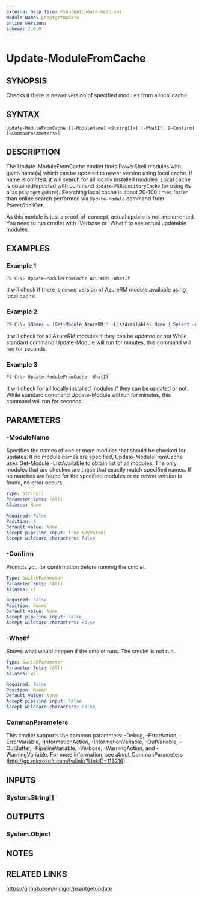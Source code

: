 ```yaml
---
external help file: PSAptGetUpdate-help.xml
Module Name: psaptgetupdate
online version:
schema: 2.0.0
---
```


# Update-ModuleFromCache

## SYNOPSIS
Checks if there is newer version of specified modules from a local cache.

## SYNTAX

```
Update-ModuleFromCache [[-ModuleName] <String[]>] [-WhatIf] [-Confirm] [<CommonParameters>]
```

## DESCRIPTION

The Update-ModuleFromCache cmdlet finds PowerShell modules with given name(s) which can be updated to newer version using local cache.
If name is omitted, it will search for all locally installed modules.
Local cache is obtained/updated with command `Update-PSRepositoryCache` (or using its alias `psaptgetupdate`).
Searching local cache is about 20-100 times faster than online search performed via `Update-Module` command from PowerShellGet.

As this module is just a proof-of-concept, actual update is not implemented.
You need to run cmdlet with -Verbose or -WhatIf to see actual updatable modules.

## EXAMPLES

### Example 1

```powershell
PS C:\> Update-ModuleFromCache AzureRM -WhatIf
```

It will check if there is newer version of AzureRM module available using local cache.

### Example 2

```powershell
PS C:\> $Names = (Get-Module AzureRM.* -ListAvailable).Name | Select -unique; Update-ModuleFromCache $Names -WhatIf
```

It will check for all AzureRM modules if they can be updated or not
While standard command Update-Module will run for minutes, this command will run for seconds.

### Example 3

```powershell
PS C:\> Update-ModuleFromCache -WhatIf
```

It will check for all locally installed modules if they can be updated or not.
While standard command Update-Module will run for minutes, this command will run for seconds.

## PARAMETERS

### -ModuleName
Specifies the names of one or more modules that should be checked for updates.
If no module names are specified, Update-ModuleFromCache uses Get-Module -ListAvailable to obtain list of all modules.
The only modules that are checked are those that exactly match specified names.
If no matches are found for the specified modules or no newer version is found, no error occurs.

```yaml
Type: String[]
Parameter Sets: (All)
Aliases: Name

Required: False
Position: 0
Default value: None
Accept pipeline input: True (ByValue)
Accept wildcard characters: False
```

### -Confirm
Prompts you for confirmation before running the cmdlet.

```yaml
Type: SwitchParameter
Parameter Sets: (All)
Aliases: cf

Required: False
Position: Named
Default value: None
Accept pipeline input: False
Accept wildcard characters: False
```

### -WhatIf
Shows what would happen if the cmdlet runs.
The cmdlet is not run.

```yaml
Type: SwitchParameter
Parameter Sets: (All)
Aliases: wi

Required: False
Position: Named
Default value: None
Accept pipeline input: False
Accept wildcard characters: False
```

### CommonParameters
This cmdlet supports the common parameters: -Debug, -ErrorAction, -ErrorVariable, -InformationAction, -InformationVariable, -OutVariable, -OutBuffer, -PipelineVariable, -Verbose, -WarningAction, and -WarningVariable. For more information, see about_CommonParameters (http://go.microsoft.com/fwlink/?LinkID=113216).

## INPUTS

### System.String[]

## OUTPUTS

### System.Object

## NOTES

## RELATED LINKS

https://github.com/iricigor/psaptgetupdate